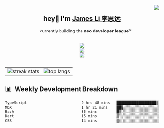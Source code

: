 <img align="right" src="https://visitor-badge.laobi.icu/badge?page_id=JLi2007.JLi2007" />

<div align="center">
    <h2 >hey👋 I'm <a href="https://jame.li/home" target="blank"> James Li 李思远 </a></h2>
</div>

<ul align="center"> 
currently building the <strong>neo developer league™</strong>
</ul>
<br/> 

<div align="center">
    <img src="https://skillicons.dev/icons?i=react,javascript,typescript,html,css,vue,tailwind" />
</div>
<div align="center">
    <img src="https://skillicons.dev/icons?i=rust,python,processing,cs,dotnet" />
</div>
<div align="center">
    <img src="https://skillicons.dev/icons?i=nodejs,mongo,express,docker,postgresql,supabase,tauri"/><br>
</div>

<br>
<div align="center">
  <table>
    <tr>
      <td>
        <img src="https://streak-stats.demolab.com/?user=JLi2007&theme=tokyonight-duo&border_radius=10" alt="streak stats"/>
      </td>
      <td>
        <img src="https://github-readme-stats.vercel.app/api/top-langs/?username=JLi2007&hide=HTML&langs_count=8&layout=compact&theme=github_dark&border_radius=10&size_weight=0.5&count_weight=0.5&exclude_repo=github-readme-stats" alt="top langs" />
      </td>
    </tr>
  </table>
</div>


## 📊 &nbsp;Weekly Development Breakdown
<!--START_SECTION:waka-->

```txt
TypeScript                         9 hrs 48 mins   ██████████████████▒░░░░░░   72.89 %
MDX                                1 hr 21 mins    ██▓░░░░░░░░░░░░░░░░░░░░░░   10.08 %
Bash                               38 mins         █▒░░░░░░░░░░░░░░░░░░░░░░░   04.76 %
Dart                               15 mins         ▒░░░░░░░░░░░░░░░░░░░░░░░░   01.90 %
CSS                                14 mins         ▒░░░░░░░░░░░░░░░░░░░░░░░░   01.83 %
```

<!--END_SECTION:waka-->


<!-- ARCHIVE-->

<!-- 
<h1 align="center">
    <img src="https://readme-typing-svg.herokuapp.com/?font=raleway&size=35&center=true&vCenter=true&width=500&color=FFFFFF&height=70&duration=4000&lines=+hey👋+I'm+James;" />
</h1>
-->

<!--  
<h3 align="center">Lets Connect</h3>
<p align="center">
<a href="https://linkedin.com/in/james-li-a81004275" target="blank"><img align="center" src="https://raw.githubusercontent.com/rahuldkjain/github-profile-readme-generator/master/src/images/icons/Social/linked-in-alt.svg" alt="james-li-a81004275" height="60" width="80" /></a>
</p>
-->

<!--   
<img width=390 src="https://github-readme-stats.vercel.app/api?username=Jli2007&count_private=true&show_icons=true&theme=github_dark&rank_icon=github&border_radius=10" alt="readme stats" />
<br/>
  <img width=325 align="center" src="https://github-readme-stats.vercel.app/api/top-langs/?username=JLi2007&hide=HTML&langs_count=8&layout=compact&theme=github_dark&border_radius=10&size_weight=0.5&count_weight=0.5&exclude_repo=github-readme-stats" alt="top langs" /> -->
